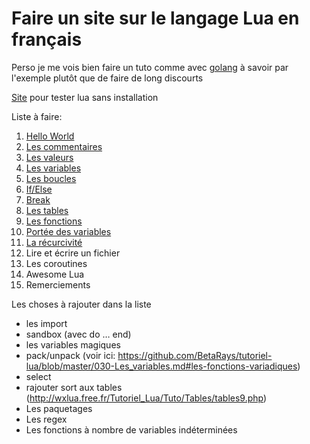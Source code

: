 # Faire un site sur le langage Lua en français

Perso je me vois bien faire un tuto comme avec [golang](https://gobyexample.com/) à savoir par l'exemple plutôt que de faire de long discourts

[Site](http://fengari.io/) pour tester lua sans installation

Liste à faire:

1. [Hello World](hello_world.md)
2. [Les commentaires](commentaires.md)
3. [Les valeurs](valeurs.md)
4. [Les variables](variables.md)
5. [Les boucles](boucles.md)
6. [If/Else](conditions.md)
7. [Break](break.md)
7. [Les tables](tables.md)
8. [Les fonctions](fonctions.md)
9. [Portée des variables](portee_variables.md)
10. [La récurcivité](recursivite.md)
11. Lire et écrire un fichier
11. Les coroutines
12. Awesome Lua
13. Remerciements

Les choses à rajouter dans la liste
* les import
* sandbox (avec do … end)
* les variables magiques
* pack/unpack (voir ici: https://github.com/BetaRays/tutoriel-lua/blob/master/030-Les_variables.md#les-fonctions-variadiques)
* select
* rajouter sort aux tables (http://wxlua.free.fr/Tutoriel_Lua/Tuto/Tables/tables9.php)
* Les paquetages
* Les regex
* Les fonctions à nombre de variables indéterminées